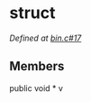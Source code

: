 # struct 

*Defined at [bin.c#17](https://github.com/Harvey-OS/harvey/blob/main/bin.c#17)*

## Members

public void * v



